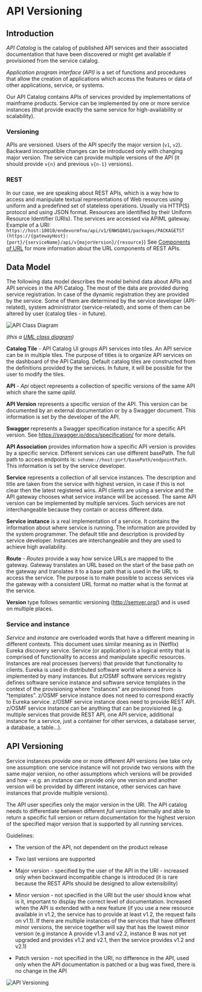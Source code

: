 # API Versioning

 ## Introduction

 _API Catalog_ is the catalog of published API services and their associated documentation that have been
 discovered or might get available if provisioned from the service catalog.

 _Application program interface (API)_ is a set of functions and procedures that allow the creation
 of applications which access the features or data of other applications, service, or systems.

 Our API Catalog contains APIs of services provided by implementations of mainframe products. Service can
 be implemented by one or more service instances (that provide exactly the same service for
 high-availability or scalability).

 ### Versioning

 APIs are versioned. Users of the API specify the major version (`v1`, `v2`). Backward incompatible
 changes can be introduced only with changing major version. The service can provide multiple
 versions of the API (it should provide `v{n}` and previous `v{n-1}` versions).

 ### REST

 In our case, we are speaking about REST APIs, which is a way how to access and manipulate textual
 representations of Web resources using uniform and a predefined set of stateless operations.
 Usually via HTTP(S) protocol and using JSON format. Resources are identified by their Uniform
 Resource Identifier (URIs). The services are accessed via APIML gateway. Example of a URI:
 `https://host:10010/endevormfno/api/v1/ENWSQA01/packages/PACKAGETST
 (https://{gatewayHost}:{port}/{serviceName}/api/v{majorVersion}/{resource}`)
 See [Components of URL](../extend-apiml/api-mediation-components-of-URL.md) for more information about the URL components of REST APIs.
 
 ## Data Model

 The following data model describes the model behind data about APIs and API services in the API Catalog.
 The most of the data are provided during service registration. In case of the dynamic registration they are
 provided by the service. Some of them are determined by the service developer (API-related), system
 administrator (service-related), and some of them can be altered by user (catalog tiles - in
 future).

 ![API Class Diagram](/v2.5.x/images/api-mediation/API-Class-Diagram.png)

 _(this a [UML class diagram](https://en.wikipedia.org/wiki/Class_diagram))_

 **Catalog Tile** - API Catalog UI groups API services into tiles. An API service can be in multiple tiles. The
 purpose of titles is to organize API services on the dashboard of the API Catalog. Default catalog tiles
 are constructed from the definitions provided by the services. In future, it will be possible for
 the user to modify the tiles.

 **API** - _Api_ object represents a collection of specific versions of the same API which share the
 same _apiId_.

 **API Version** represents a specific version of the API. This version can be documented by an
 external documentation or by a Swagger document. This information is set by the developer of the
 API.

 **Swagger** represents a Swagger specification instance for a specific API version. See
 https://swagger.io/docs/specification/ for more details.

 **API Association** provides information how a specific API version is provides by a specific
 service. Different services can use different basePath. The full path to access endpoints is:
 `scheme://host:port/basePath/endpointPath`. This information is set by the service developer.

 **Service** represents a collection of all service instances. The description and title are taken
 from the service with highest version, in case if this is not clear then the latest registered
 wins. API clients are using a service and the API gateway chooses what service instance will be
 accessed. The same API version can be implemented by multiple services. Such services are not
 interchangeable because they contain or access different data.

 **Service instance** is a real implementation of a service. It contains the information about where
 service is running. The information are provided by the system programmer. The default title and
 description is provided by service developer. Instances are interchangeable and they are used to
 achieve high availability.

 **Route** - _Routes_ provide a way how service URLs are mapped to the gateway. Gateway translates
 an URL based on the start of the base path on the gateway and translates it to a base path that is
 used in the URL to access the service. The purpose is to make possible to access services via the
 gateway with a consistent URL format no matter what is the format at the service.

 **Version** type follows semantic versioning (http://semver.org/) and is used on multiple places.

 ### Service and instance

 _Service_ and _instance_ are overloaded words that have a different meaning in different contexts.
 This document uses similar meaning as in (Netflix) Eureka discovery service. Service (or
 application) is a logical entity that is comprised of functionality to access and manipulate
 specific resources. Instances are real processes (servers) that provide that functionality to
 clients. Eureka is used in distributed software world where a service is implemented by many
 instances. But z/OSMF software services registry defines software service instance and software
 service templates in the context of the provisioning where "instances" are provisioned from
 "templates". z/OSMF service instance does not need to correspond exactly to Eureka service. z/OSMF
 service instance does need to provide REST API. z/OSMF service instance can be anything that can be
 provisioned (e.g. multiple services that provide REST API, one API service, additional instance for
 a service, just a container for other services, a database server, a database, a table...).

 ## API Versioning

 Service instances provide one or more different API versions (we take only one assumption: one
 service instance will not provide two versions with the same major version, no other assumptions
 which versions will be provided and how - e.g. an instance can provide only one version and another
 version will be provided by different instance, other services can have instances that provide
 multiple versions).

 The API user specifies only the major version in the URI. The API catalog needs to differentiate
 between different _full versions_ internally and able to return a specific full version or return
 documentation for the highest version of the specified major version that is supported by all
 running services.

 Guidelines:

- The version of the API, not dependent on the product release

- Two last versions are supported

 - Major version - specified by the user of the API in the URI - increased only when backward
 incompatible change is introduced (it is rare because the REST APIs should be designed to allow
 extensibility)

 - Minor version - not specified in the URI but the user should know what is it, important to
 display the correct level of documentation. Increased when the API is extended with a new feature
 (if you use a new resource available in v1.2, the service has to provide at least v1.2, the request
 fails on v1.1). If there are multiple instances of the services that have different minor versions,
 the service together will say that has the lowest minor version (e.g instance A provide v1.3 and
 v2.2, instance B was not yet upgraded and provides v1.2 and v2.1, then the service provides v1.2
 and v2.1)

 - Patch version - not specified in the URI, no difference in the API, used only when the API
 documentation is patched or a bug was fixed, there is no change in the API

 ![API Versioning](/v2.5.x/images/api-mediation/API-Versioning.png)
